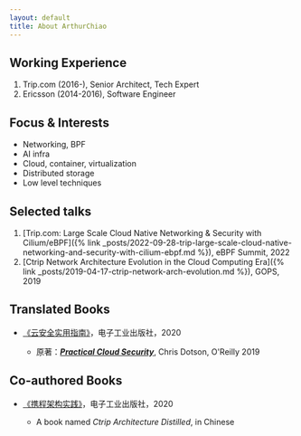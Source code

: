 ```yaml
---
layout: default
title: About ArthurChiao
---
```


## Working Experience

1. Trip.com (2016-), Senior Architect, Tech Expert
1. Ericsson (2014-2016), Software Engineer

## Focus & Interests

* Networking, BPF
* AI infra
* Cloud, container, virtualization
* Distributed storage
* Low level techniques

## Selected talks

1. [Trip.com: Large Scale Cloud Native Networking & Security with Cilium/eBPF]({% link _posts/2022-09-28-trip-large-scale-cloud-native-networking-and-security-with-cilium-ebpf.md %}), eBPF Summit, 2022
2. [Ctrip Network Architecture Evolution in the Cloud Computing Era]({% link _posts/2019-04-17-ctrip-network-arch-evolution.md %}), GOPS, 2019

## Translated Books

* [《云安全实用指南》](https://item.jd.com/66761430027.html)，电子工业出版社，2020

    * 原著：[***Practical Cloud Security***](https://www.oreilly.com/library/view/practical-cloud-security/9781492037507/),
      Chris Dotson, O'Reilly 2019

## Co-authored Books

* [《携程架构实践》](https://item.jd.com/12838702.html)，电子工业出版社，2020

    * A book named *Ctrip Architecture Distilled*, in Chinese

